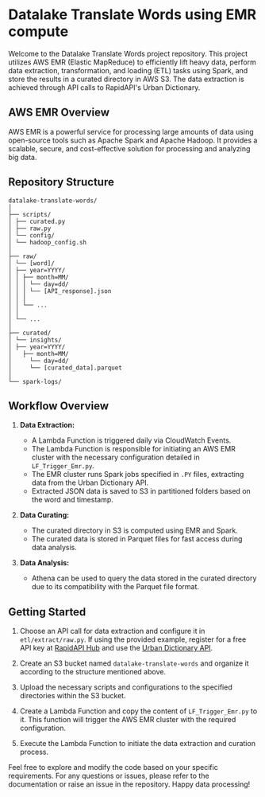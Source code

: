 # Datalake Translate Words using EMR compute

Welcome to the Datalake Translate Words project repository. This project utilizes AWS EMR (Elastic MapReduce) to efficiently lift heavy data, perform data extraction, transformation, and loading (ETL) tasks using Spark, and store the results in a curated directory in AWS S3. The data extraction is achieved through API calls to RapidAPI's Urban Dictionary.

## AWS EMR Overview

AWS EMR is a powerful service for processing large amounts of data using open-source tools such as Apache Spark and Apache Hadoop. It provides a scalable, secure, and cost-effective solution for processing and analyzing big data.

## Repository Structure

```
datalake-translate-words/
│
├── scripts/
│ ├── curated.py
│ ├── raw.py
│ └── config/
│ └── hadoop_config.sh
│
├── raw/
│ └── [word]/
│ ├── year=YYYY/
│ │ ├── month=MM/
│ │ │ └── day=dd/
│ │ │ └── [API_response].json
│ │ │
│ │ └── ...
│ │
│ └── ...
│
├── curated/
│ └── insights/
│ ├── year=YYYY/
│   ├── month=MM/
│     └── day=dd/
│     └── [curated_data].parquet
│
└── spark-logs/
```

## Workflow Overview

1. **Data Extraction:**
   - A Lambda Function is triggered daily via CloudWatch Events.
   - The Lambda Function is responsible for initiating an AWS EMR cluster with the necessary configuration detailed in `LF_Trigger_Emr.py`.
   - The EMR cluster runs Spark jobs specified in `.PY` files, extracting data from the Urban Dictionary API.
   - Extracted JSON data is saved to S3 in partitioned folders based on the word and timestamp.

2. **Data Curating:**
   - The curated directory in S3 is computed using EMR and Spark.
   - The curated data is stored in Parquet files for fast access during data analysis.

3. **Data Analysis:**
   - Athena can be used to query the data stored in the curated directory due to its compatibility with the Parquet file format.

## Getting Started

1. Choose an API call for data extraction and configure it in `etl/extract/raw.py`. If using the provided example, register for a free API key at [RapidAPI Hub](https://rapidapi.com/hub) and use the [Urban Dictionary API](https://rapidapi.com/community/api/urban-dictionary/).

2. Create an S3 bucket named `datalake-translate-words` and organize it according to the structure mentioned above.

3. Upload the necessary scripts and configurations to the specified directories within the S3 bucket.

4. Create a Lambda Function and copy the content of `LF_Trigger_Emr.py` to it. This function will trigger the AWS EMR cluster with the required configuration.

5. Execute the Lambda Function to initiate the data extraction and curation process.

Feel free to explore and modify the code based on your specific requirements. For any questions or issues, please refer to the documentation or raise an issue in the repository. Happy data processing!

